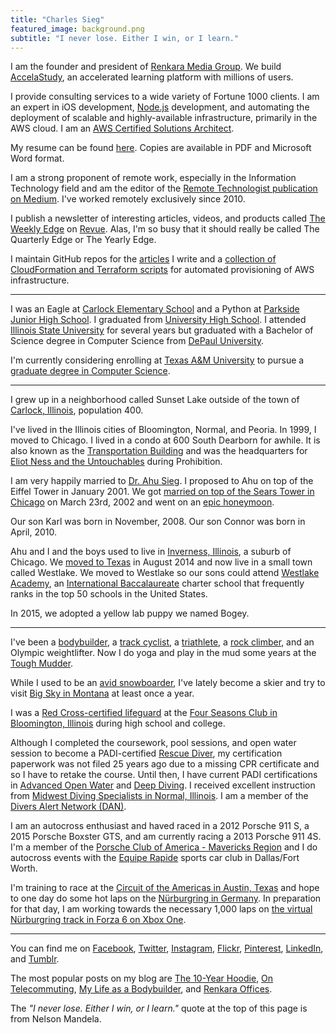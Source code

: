 ```yaml
---
title: "Charles Sieg"
featured_image: background.png
subtitle: "I never lose. Either I win, or I learn."
---
```


I am the founder and president of [Renkara Media Group](https://www.renkara.com). We build [AccelaStudy](https://www.accelastudy.com), an accelerated learning platform with millions of users.

I provide consulting services to a wide variety of Fortune 1000 clients. I am an expert in iOS development, [Node.js](https://nodejs.org/en/) development, and automating the deployment of scalable and highly-available infrastructure, primarily in the AWS cloud. I am an [AWS Certified Solutions Architect](https://aws.amazon.com/certification/certified-solutions-architect-associate/).

My resume can be found [here](/resume). Copies are available in PDF and Microsoft Word format.

I am a strong proponent of remote work, especially in the Information Technology field and am the editor of the [Remote Technologist publication on Medium](https://medium.com/remote-technologist). I've worked remotely exclusively since 2010.

I publish a newsletter of interesting articles, videos, and products called [The Weekly Edge](http://www.weeklyedge.com) on [Revue](https://www.getrevue.co). Alas, I'm so busy that it should really be called The Quarterly Edge or The Yearly Edge.

I maintain GitHub repos for the [articles](https://github.com/CharlesSieg/articles) I write and a [collection of CloudFormation and Terraform scripts](https://github.com/CharlesSieg/aws-scripts) for automated provisioning of AWS infrastructure.

---

I was an Eagle at [Carlock Elementary School](https://www.unit5.org/carlock) and a Python at [Parkside Junior High School](https://www.unit5.org/pjhs). I graduated from [University High School](http://www.uhigh.ilstu.edu). I attended [Illinois State University](https://illinoisstate.edu) for several years but graduated with a Bachelor of Science degree in Computer Science from [DePaul University](https://www.depaul.edu).

I'm currently considering enrolling at [Texas A&M University](http://www.tamu.edu) to pursue a [graduate degree in Computer Science](http://engineering.tamu.edu/cse/academics/degrees/cs/mcs).

---

I grew up in a neighborhood called Sunset Lake outside of the town of [Carlock, Illinois](https://en.wikipedia.org/wiki/Carlock,_Illinois), population 400.

I've lived in the Illinois cities of Bloomington, Normal, and Peoria. In 1999, I moved to Chicago. I lived in a condo at 600 South Dearborn for awhile. It is also known as the [Transportation Building](http://www.transportationbuilding.org/) and was the headquarters for [Eliot Ness and the Untouchables](https://en.wikipedia.org/wiki/Eliot_Ness) during Prohibition.

I am very happily married to [Dr. Ahu Sieg](https://www.ahusieg.com). I proposed to Ahu on top of the Eiffel Tower in January 2001. We got [married on top of the Sears Tower in Chicago](https://www.flickr.com/photos/forkbender/sets/592400) on March 23rd, 2002 and went on an [epic honeymoon](https://www.flickr.com/photos/forkbender/collections/72157600249752594/).

Our son Karl was born in November, 2008. Our son Connor was born in April, 2010.

Ahu and I and the boys used to live in [Inverness, Illinois](https://www.flickr.com/photos/forkbender/collections/72157600043304959/), a suburb of Chicago. We [moved to Texas](http://www.charlessieg.com/blog/life-in-dallas-so-far) in August 2014 and now live in a small town called Westlake. We moved to Westlake so our sons could attend [Westlake Academy](http://www.westlakeacademy.org), an [International Baccalaureate](http://www.ibo.org/) charter school that frequently ranks in the top 50 schools in the United States.

In 2015, we adopted a yellow lab puppy we named Bogey.

---

I've been a [bodybuilder](/blog/my-life-as-a-bodybuilder), a [track cyclist](https://flic.kr/s/2UTe), a [triathlete](https://flic.kr/s/aHsm4vbQSM), a [rock climber](https://flic.kr/s/aHskxuRrm1), and an Olympic weightlifter. Now I do yoga and play in the mud some years at the [Tough Mudder](https://www.charlessieg.com/blog/tough-mudder-chicago-2015-obstacles-to-expect).

While I used to be an [avid snowboarder](https://www.flickr.com/photos/forkbender/247672935/in/album-72157594291351436/), I've lately become a skier and try to visit [Big Sky in Montana](/articles/big-sky) at least once a year.

I was a [Red Cross-certified lifeguard](http://www.redcross.org/take-a-class/lifeguarding) at the [Four Seasons Club in Bloomington, Illinois](http://www.4seasons-club.com) during high school and college.

Although I completed the coursework, pool sessions, and open water session to become a PADI-certified [Rescue Diver](https://www.padi.com/padi-courses/rescue-diver-course), my certification paperwork was not filed 25 years ago due to a missing CPR certificate and so I have to retake the course. Until then, I have current PADI certifications in [Advanced Open Water](https://www.padi.com/padi-courses/advanced-open-water-diver-course) and [Deep Diving](https://www.padi.com/padi-courses/deep-diver). I received excellent instruction from [Midwest Diving Specialists in Normal, Illinois](https://www.midwest-diving.com). I am a member of the [Divers Alert Network (DAN)](http://www.diversalertnetwork.org).

I am an autocross enthusiast and haved raced in a 2012 Porsche 911 S, a 2015 Porsche Boxster GTS, and am currently racing a 2013 Porsche 911 4S. I'm a member of the [Porsche Club of America - Mavericks Region](https://mav.pca.org) and I do autocross events with the [Equipe Rapide](http://www.autocross.com) sports car club in Dallas/Fort Worth.

I'm training to race at the [Circuit of the Americas in Austin, Texas](http://www.circuitoftheamericas.com) and hope to one day do some hot laps on the [Nürburgring in Germany](http://www.nuerburgring.de/en/home.html). In preparation for that day, I am working towards the necessary 1,000 laps on [the virtual Nürburgring track in Forza 6 on Xbox One](https://forzamotorsport.net/en-us/games/fm6/tracks/nurburgring).

---

You can find me on [Facebook](https://www.facebook.com/charles.sieg), [Twitter](https://www.twitter.com/charlessieg), [Instagram](https://www.instagram.com/charlessieg), [Flickr](https://www.flickr.com/photos/forkbender/), [Pinterest](https://www.pinterest.com/charlessieg/), [LinkedIn](https://www.linkedin.com/in/charlessieg), and [Tumblr](https://www.randomsnapshot.com).

The most popular posts on my blog are [The 10-Year Hoodie](/blog/2015/6/24/the-10-year-hoodie), [On Telecommuting](/blog/2015/6/24/on-telecommuting), [My Life as a Bodybuilder](/blog/my-life-as-a-bodybuilder), and [Renkara Offices](/renkara-offices).

The *"I never lose. Either I win, or I learn."* quote at the top of this page is from Nelson Mandela.
